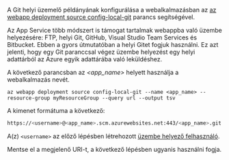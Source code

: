 A Git helyi üzemelő példányának konfigurálása a webalkalmazásban az [az webapp deployment source config-local-git](/cli/azure/webapp/deployment/source#config-local-git) parancs segítségével.

Az App Service több módszert is támogat tartalmak webappba való üzembe helyezésére: FTP, helyi Git, GitHub, Visual Studio Team Services és Bitbucket. Ebben a gyors útmutatóban a helyi Gitet fogjuk használni. Ez azt jelenti, hogy egy Git paranccsal végez üzembe helyezést egy helyi adattárból az Azure egyik adattárába való leküldéshez. 

A következő parancsban az *\<app_name>* helyett használja a webalkalmazás nevét.

```azurecli-interactive
az webapp deployment source config-local-git --name <app_name> --resource-group myResourceGroup --query url --output tsv
```

A kimenet formátuma a következő:

```bash
https://<username>@<app_name>.scm.azurewebsites.net:443/<app_name>.git
```

A(z) `<username>` az előző lépésben létrehozott [üzembe helyező felhasználó](#configure-a-deployment-user).

Mentse el a megjelenő URI-t, a következő lépésben ugyanis használni fogja. 
